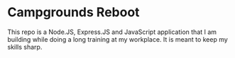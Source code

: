 # Campgrounds Reboot

This repo is a Node.JS, Express.JS and JavaScript application that I am building while doing a long training at my workplace.
It is meant to keep my skills sharp. 
